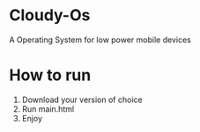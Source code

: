 # Cloudy-Os
A Operating System for low power mobile devices
# How to run 
1. Download your version of choice 
2. Run main.html  
3. Enjoy 

